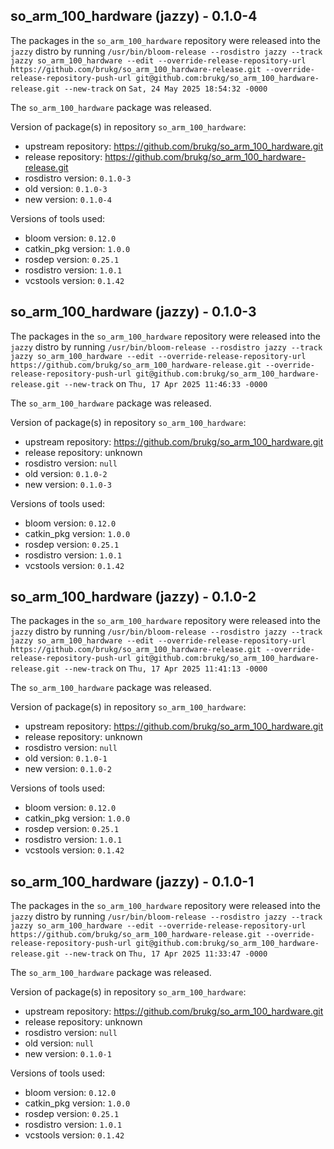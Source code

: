 ## so_arm_100_hardware (jazzy) - 0.1.0-4

The packages in the `so_arm_100_hardware` repository were released into the `jazzy` distro by running `/usr/bin/bloom-release --rosdistro jazzy --track jazzy so_arm_100_hardware --edit --override-release-repository-url https://github.com/brukg/so_arm_100_hardware-release.git --override-release-repository-push-url git@github.com:brukg/so_arm_100_hardware-release.git --new-track` on `Sat, 24 May 2025 18:54:32 -0000`

The `so_arm_100_hardware` package was released.

Version of package(s) in repository `so_arm_100_hardware`:

- upstream repository: https://github.com/brukg/so_arm_100_hardware.git
- release repository: https://github.com/brukg/so_arm_100_hardware-release.git
- rosdistro version: `0.1.0-3`
- old version: `0.1.0-3`
- new version: `0.1.0-4`

Versions of tools used:

- bloom version: `0.12.0`
- catkin_pkg version: `1.0.0`
- rosdep version: `0.25.1`
- rosdistro version: `1.0.1`
- vcstools version: `0.1.42`


## so_arm_100_hardware (jazzy) - 0.1.0-3

The packages in the `so_arm_100_hardware` repository were released into the `jazzy` distro by running `/usr/bin/bloom-release --rosdistro jazzy --track jazzy so_arm_100_hardware --edit --override-release-repository-url https://github.com/brukg/so_arm_100_hardware-release.git --override-release-repository-push-url git@github.com:brukg/so_arm_100_hardware-release.git --new-track` on `Thu, 17 Apr 2025 11:46:33 -0000`

The `so_arm_100_hardware` package was released.

Version of package(s) in repository `so_arm_100_hardware`:

- upstream repository: https://github.com/brukg/so_arm_100_hardware.git
- release repository: unknown
- rosdistro version: `null`
- old version: `0.1.0-2`
- new version: `0.1.0-3`

Versions of tools used:

- bloom version: `0.12.0`
- catkin_pkg version: `1.0.0`
- rosdep version: `0.25.1`
- rosdistro version: `1.0.1`
- vcstools version: `0.1.42`


## so_arm_100_hardware (jazzy) - 0.1.0-2

The packages in the `so_arm_100_hardware` repository were released into the `jazzy` distro by running `/usr/bin/bloom-release --rosdistro jazzy --track jazzy so_arm_100_hardware --edit --override-release-repository-url https://github.com/brukg/so_arm_100_hardware-release.git --override-release-repository-push-url git@github.com:brukg/so_arm_100_hardware-release.git --new-track` on `Thu, 17 Apr 2025 11:41:13 -0000`

The `so_arm_100_hardware` package was released.

Version of package(s) in repository `so_arm_100_hardware`:

- upstream repository: https://github.com/brukg/so_arm_100_hardware.git
- release repository: unknown
- rosdistro version: `null`
- old version: `0.1.0-1`
- new version: `0.1.0-2`

Versions of tools used:

- bloom version: `0.12.0`
- catkin_pkg version: `1.0.0`
- rosdep version: `0.25.1`
- rosdistro version: `1.0.1`
- vcstools version: `0.1.42`


## so_arm_100_hardware (jazzy) - 0.1.0-1

The packages in the `so_arm_100_hardware` repository were released into the `jazzy` distro by running `/usr/bin/bloom-release --rosdistro jazzy --track jazzy so_arm_100_hardware --edit --override-release-repository-url https://github.com/brukg/so_arm_100_hardware-release.git --override-release-repository-push-url git@github.com:brukg/so_arm_100_hardware-release.git --new-track` on `Thu, 17 Apr 2025 11:33:47 -0000`

The `so_arm_100_hardware` package was released.

Version of package(s) in repository `so_arm_100_hardware`:

- upstream repository: https://github.com/brukg/so_arm_100_hardware.git
- release repository: unknown
- rosdistro version: `null`
- old version: `null`
- new version: `0.1.0-1`

Versions of tools used:

- bloom version: `0.12.0`
- catkin_pkg version: `1.0.0`
- rosdep version: `0.25.1`
- rosdistro version: `1.0.1`
- vcstools version: `0.1.42`


